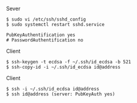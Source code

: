 Sever
```
$ sudo vi /etc/ssh/sshd_config
$ sudo systemctl restart sshd.service
```
```
PubKeyAuthentification yes
# PasswordAuthentification no
```

Client
```
$ ssh-keygen -t ecdsa -f ~/.ssh/id_ecdsa -b 521
$ ssh-copy-id -i ~/.ssh/id_ecdsa id@address
```

Client
```
$ ssh -i ~/.ssh/id_ecdsa id@address
$ ssh id@address (server: PubKeyAuth yes)
```
